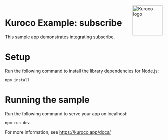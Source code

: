 <img src="https://user-images.githubusercontent.com/53550975/179878755-f001a6d1-1846-4b42-881e-0e77a610f89a.svg" alt="Kuroco logo" title="Kuroco" align="right" height="96" width="96"/>

# Kuroco Example: subscribe

This sample app demonstrates integrating subscribe.

# Setup

Run the following command to install the library dependencies for Node.js:

    npm install

# Running the sample

Run the following command to serve your app on localhost:

    npm run dev

For more information, see https://kuroco.app/docs/
